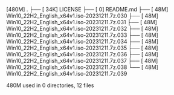 [480M]  .
├── [ 34K]  LICENSE
├── [   0]  README.md
├── [ 48M]  Win10_22H2_English_x64v1.iso-20231211.7z.030
├── [ 48M]  Win10_22H2_English_x64v1.iso-20231211.7z.031
├── [ 48M]  Win10_22H2_English_x64v1.iso-20231211.7z.032
├── [ 48M]  Win10_22H2_English_x64v1.iso-20231211.7z.033
├── [ 48M]  Win10_22H2_English_x64v1.iso-20231211.7z.034
├── [ 48M]  Win10_22H2_English_x64v1.iso-20231211.7z.035
├── [ 48M]  Win10_22H2_English_x64v1.iso-20231211.7z.036
├── [ 48M]  Win10_22H2_English_x64v1.iso-20231211.7z.037
├── [ 48M]  Win10_22H2_English_x64v1.iso-20231211.7z.038
└── [ 48M]  Win10_22H2_English_x64v1.iso-20231211.7z.039

 480M used in 0 directories, 12 files
